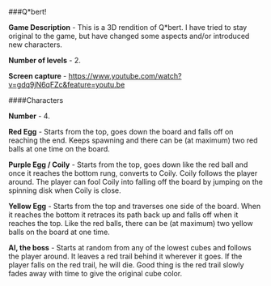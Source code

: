 ###Q*bert!

**Game Description** - This is a 3D rendition of Q*bert. I have tried to stay original to the game, but have changed some aspects and/or introduced new characters.

**Number of levels** - 2.

**Screen capture** - https://www.youtube.com/watch?v=gdq9jN6qFZc&feature=youtu.be

####Characters

**Number** - 4.

**Red Egg** - Starts from the top, goes down the board and falls off on reaching the end. Keeps spawning and there can be (at maximum) two red balls at one time on the board.

**Purple Egg / Coily** - Starts from the top, goes down like the red ball and once it reaches the bottom rung, converts to Coily. Coily follows the player around. The player can fool Coily into falling off the board by jumping on the spinning disk when Coily is close. 

**Yellow Egg** - Starts from the top and traverses one side of the board. When it reaches the bottom it retraces its path back up and falls off when it reaches the top. Like the red balls, there can be (at maximum) two yellow balls on the board at one time. 

**Al, the boss** - Starts at random from any of the lowest cubes and follows the player around. It leaves a red trail behind it wherever it goes. If the player falls on the red trail, he will die. Good thing is the red trail slowly fades away with time to give the original cube color. 
